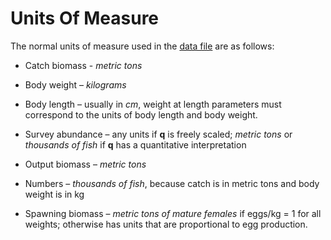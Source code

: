 # Units Of Measure

The normal units of measure used in the [data file](datafile-format.md) are as follows:

* Catch biomass - *metric tons*

* Body weight – *kilograms*

* Body length – usually in *cm*, weight at length parameters must correspond to the units of body length and body weight.

* Survey abundance – any units if **q** is freely scaled; *metric tons* or *thousands of fish* if **q** has a quantitative interpretation

* Output biomass – *metric tons*

* Numbers – *thousands of fish*, because catch is in metric tons and body weight is in kg

* Spawning biomass – *metric tons of mature females* if eggs/kg = 1 for all weights; otherwise has units that are proportional to egg production.
